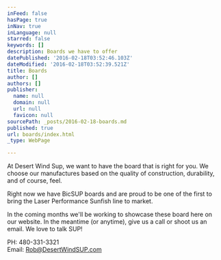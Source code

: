 ```yaml
---
inFeed: false
hasPage: true
inNav: true
inLanguage: null
starred: false
keywords: []
description: Boards we have to offer
datePublished: '2016-02-18T03:52:46.103Z'
dateModified: '2016-02-18T03:52:39.521Z'
title: Boards
author: []
authors: []
publisher:
  name: null
  domain: null
  url: null
  favicon: null
sourcePath: _posts/2016-02-18-boards.md
published: true
url: boards/index.html
_type: WebPage

---
```

At Desert Wind Sup, we want to have the board that is right for you. We choose our manufactures based on the quality of construction, durability, and of course, feel.

Right now we have BicSUP boards and are proud to be one of the first to bring the Laser Performance Sunfish line to market.

In the coming months we'll be working to showcase these board here on our website. In the meantime (or anytime), give us a call or shoot us an email. We love to talk SUP!

PH: 480-331-3321  
Email: Rob@DesertWindSUP.com